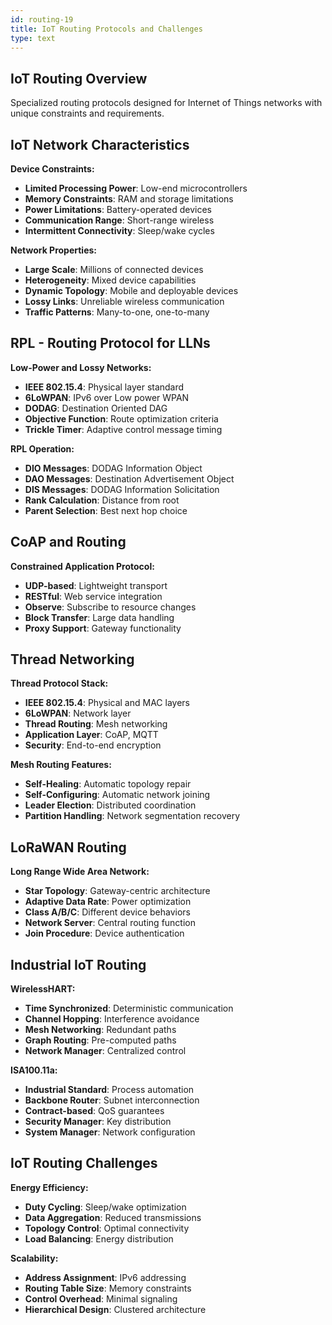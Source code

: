 ```yaml
---
id: routing-19
title: IoT Routing Protocols and Challenges
type: text
---
```


## IoT Routing Overview

Specialized routing protocols designed for Internet of Things networks with unique constraints and requirements.

## IoT Network Characteristics

**Device Constraints:**
- **Limited Processing Power**: Low-end microcontrollers
- **Memory Constraints**: RAM and storage limitations
- **Power Limitations**: Battery-operated devices
- **Communication Range**: Short-range wireless
- **Intermittent Connectivity**: Sleep/wake cycles

**Network Properties:**
- **Large Scale**: Millions of connected devices
- **Heterogeneity**: Mixed device capabilities
- **Dynamic Topology**: Mobile and deployable devices
- **Lossy Links**: Unreliable wireless communication
- **Traffic Patterns**: Many-to-one, one-to-many

## RPL - Routing Protocol for LLNs

**Low-Power and Lossy Networks:**
- **IEEE 802.15.4**: Physical layer standard
- **6LoWPAN**: IPv6 over Low power WPAN
- **DODAG**: Destination Oriented DAG
- **Objective Function**: Route optimization criteria
- **Trickle Timer**: Adaptive control message timing

**RPL Operation:**
- **DIO Messages**: DODAG Information Object
- **DAO Messages**: Destination Advertisement Object
- **DIS Messages**: DODAG Information Solicitation
- **Rank Calculation**: Distance from root
- **Parent Selection**: Best next hop choice

## CoAP and Routing

**Constrained Application Protocol:**
- **UDP-based**: Lightweight transport
- **RESTful**: Web service integration
- **Observe**: Subscribe to resource changes
- **Block Transfer**: Large data handling
- **Proxy Support**: Gateway functionality

## Thread Networking

**Thread Protocol Stack:**
- **IEEE 802.15.4**: Physical and MAC layers
- **6LoWPAN**: Network layer
- **Thread Routing**: Mesh networking
- **Application Layer**: CoAP, MQTT
- **Security**: End-to-end encryption

**Mesh Routing Features:**
- **Self-Healing**: Automatic topology repair
- **Self-Configuring**: Automatic network joining
- **Leader Election**: Distributed coordination
- **Partition Handling**: Network segmentation recovery

## LoRaWAN Routing

**Long Range Wide Area Network:**
- **Star Topology**: Gateway-centric architecture
- **Adaptive Data Rate**: Power optimization
- **Class A/B/C**: Different device behaviors
- **Network Server**: Central routing function
- **Join Procedure**: Device authentication

## Industrial IoT Routing

**WirelessHART:**
- **Time Synchronized**: Deterministic communication
- **Channel Hopping**: Interference avoidance
- **Mesh Networking**: Redundant paths
- **Graph Routing**: Pre-computed paths
- **Network Manager**: Centralized control

**ISA100.11a:**
- **Industrial Standard**: Process automation
- **Backbone Router**: Subnet interconnection
- **Contract-based**: QoS guarantees
- **Security Manager**: Key distribution
- **System Manager**: Network configuration

## IoT Routing Challenges

**Energy Efficiency:**
- **Duty Cycling**: Sleep/wake optimization
- **Data Aggregation**: Reduced transmissions
- **Topology Control**: Optimal connectivity
- **Load Balancing**: Energy distribution

**Scalability:**
- **Address Assignment**: IPv6 addressing
- **Routing Table Size**: Memory constraints
- **Control Overhead**: Minimal signaling
- **Hierarchical Design**: Clustered architecture